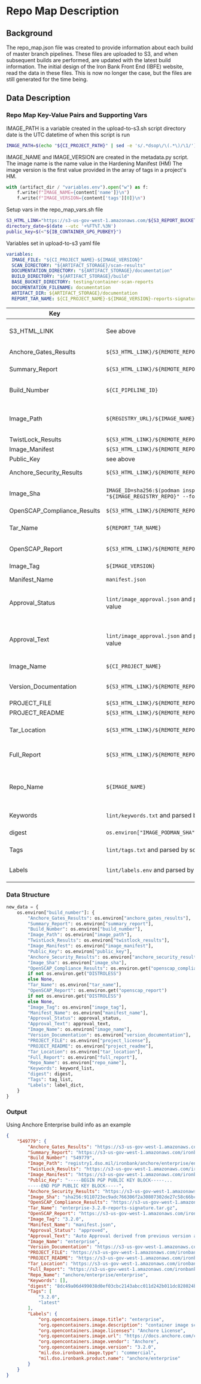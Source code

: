# Repo Map Description

## Background

The repo_map.json file was created to provide information about each build of master branch pipelines. These files are uploaded to S3, and when subsequent builds are performed, are updated with the latest build information. The initial design of the Iron Bank Front End (IBFE) website, read the data in these files. This is now no longer the case, but the files are still generated for the time being.

## Data Description

### Repo Map Key-Value Pairs and Supporting Vars

IMAGE_PATH is a variable created in the upload-to-s3.sh script
directory date is the UTC datetime of when this script is run

```sh
IMAGE_PATH=$(echo "${CI_PROJECT_PATH}" | sed -e 's/.*dsop\/\(.*\)/\1/')
```

IMAGE_NAME and IMAGE_VERSION are created in the metadata.py script. The image name is the name value in the Hardening Manifest (HM) The image version is the first value provided in the array of tags in a project's HM.

<!-- metadata.py -->

```py
with (artifact_dir / "variables.env").open("w") as f:
    f.write(f"IMAGE_NAME={content['name']}\n")
    f.write(f"IMAGE_VERSION={content['tags'][0]}\n")
```

Setup vars in the repo_map_vars.sh file

<!-- repo_map_vars.sh -->

```sh
S3_HTML_LINK="https://s3-us-gov-west-1.amazonaws.com/${S3_REPORT_BUCKET}/${BASE_BUCKET_DIRECTORY}/${IMAGE_PATH}/${IMAGE_VERSION}"
directory_date=$(date --utc '+%FT%T.%3N')
public_key=$(<"${IB_CONTAINER_GPG_PUBKEY}")
```

Variables set in upload-to-s3 yaml file

<!-- upload-to-s3.yaml -->

```yaml
variables:
  IMAGE_FILE: "${CI_PROJECT_NAME}-${IMAGE_VERSION}"
  SCAN_DIRECTORY: "${ARTIFACT_STORAGE}/scan-results"
  DOCUMENTATION_DIRECTORY: "${ARTIFACT_STORAGE}/documentation"
  BUILD_DIRECTORY: "${ARTIFACT_STORAGE}/build"
  BASE_BUCKET_DIRECTORY: testing/container-scan-reports
  DOCUMENTATION_FILENAME: documentation
  ARTIFACT_DIR: ${ARTIFACT_STORAGE}/documentation
  REPORT_TAR_NAME: ${CI_PROJECT_NAME}-${IMAGE_VERSION}-reports-signature.tar.gz
```

| Key                         | Source                                                                                               | Notes                                                                                                    |
| --------------------------- | ---------------------------------------------------------------------------------------------------- | -------------------------------------------------------------------------------------------------------- |
| S3_HTML_LINK                | See above                                                                                            | This uses the IMAGE_PATH var from the upload-to-s3.sh script                                             |
| Anchore_Gates_Results       | `${S3_HTML_LINK}/${REMOTE_REPORT_DIRECTORY}/csvs/anchore_gates.csv`                                  | The gates CSV is the compliance scan results                                                             |
| Summary_Report              | `${S3_HTML_LINK}/${REMOTE_REPORT_DIRECTORY}/csvs/summary.csv`                                        | Contains the finding count totals for each scan type                                                     |
| Build_Number                | `${CI_PIPELINE_ID}`                                                                                  | Built in GitLab CI variable. Pipeline IDs are unique across all Repo1 pipelines                          |
| Image_Path                  | `${REGISTRY_URL}/${IMAGE_NAME}:${IMAGE_VERSION}`                                                     | This is a duplicate key. This value is not the same as the value used in the S3_HTML_LINK var            |
| TwistLock_Results           | `${S3_HTML_LINK}/${REMOTE_REPORT_DIRECTORY}/csvs/tl.csv`                                             |                                                                                                          |
| Image_Manifest              | `${S3_HTML_LINK}/${REMOTE_REPORT_DIRECTORY}/manifest.json`                                           | GPG info no longer relevant                                                                              |
| Public_Key                  | see above                                                                                            | No longer used                                                                                           |
| Anchore_Security_Results    | `${S3_HTML_LINK}/${REMOTE_REPORT_DIRECTORY}/csvs/anchore_security.csv`                               | Anchore CVE findings results                                                                             |
| Image_Sha                   | `IMAGE_ID=sha256:$(podman inspect --storage-driver=vfs "${IMAGE_REGISTRY_REPO}" --format '{{.Id}}')` | Created in the build stage of the pipeline. This is the image ID shasum                                  |
| OpenSCAP_Compliance_Results | `${S3_HTML_LINK}/${REMOTE_REPORT_DIRECTORY}/csvs/oscap.csv`                                          | Set in job yaml variables                                                                                |
| Tar_Name                    | `${REPORT_TAR_NAME}`                                                                                 | Created in S3 job's yaml variables, see above. This is no longer relevant                                |
| OpenSCAP_Report             | `${S3_HTML_LINK}/${REMOTE_REPORT_DIRECTORY}/openscap/report.html`                                    | HTML report output from OpenSCAP job                                                                     |
| Image_Tag                   | `${IMAGE_VERSION}`                                                                                   | Set in metadata.py script. See above                                                                     |
| Manifest_Name               | `manifest.json`                                                                                      | This value is hard coded                                                                                 |
| Approval_Status             | `lint/image_approval.json` and parsed by grabbing the `IMAGE_APPROVAL_STATUS` value                  | This is parsed in the `create_repo_map_default.py` script, in the `_get_approval_status` function        |
| Approval_Text               | `lint/image_approval.json` and parsed by grabbing the `IMAGE_APPROVAL_TEXT` value                    | This is parsed in the `create_repo_map_default.py` script, in the `_get_approval_status` function        |
| Image_Name                  | `${CI_PROJECT_NAME}`                                                                                 | This value may conflict with the `Repo_Name` value                                                       |
| Version_Documentation       | `${S3_HTML_LINK}/${REMOTE_REPORT_DIRECTORY}/${DOCUMENTATION_FILENAME}.json`                          | `DOCUMENTATION_FILENAME` is hard coded to `documentation`                                                |
| PROJECT_FILE                | `${S3_HTML_LINK}/${REMOTE_REPORT_DIRECTORY}/${PROJECT_LICENSE}`                                      | Hard coded to `LICENSE`                                                                                  |
| PROJECT_README              | `${S3_HTML_LINK}/${REMOTE_REPORT_DIRECTORY}/${PROJECT_README}`                                       | Hard coded to `README.md`                                                                                |
| Tar_Location                | `${S3_HTML_LINK}/${REMOTE_REPORT_DIRECTORY}/${REPORT_TAR_NAME}`                                      | See above for `REPORT_TAR_NAME` variable creation                                                        |
| Full_Report                 | `${S3_HTML_LINK}/${REMOTE_REPORT_DIRECTORY}/csvs/all_scans.xlsx`                                     | Excel sheet created by combining individual CSV files                                                    |
| Repo_Name                   | `${IMAGE_NAME}`                                                                                      | `IMAGE_NAME` set in `metadata.py` script, see above. This value may conflict with the `Image_Name` value |
| Keywords                    | `lint/keywords.txt` and parsed by script in `create_repo_map_default.py`                             | uses `source_values` function to parse                                                                   |
| digest                      | `os.environ["IMAGE_PODMAN_SHA"].replace("sha256:", "")`                                              | `IMAGE_PODMAN_SHA` variable is created in the build stage                                                |
| Tags                        | `lint/tags.txt` and parsed by script in `create_repo_map_default.py`                                 | uses `source_values` function to parse                                                                   |
| Labels                      | `lint/labels.env` and parsed by script in `create_repo_map_default.py`                               | uses `_get_source_keys_values` function to parse                                                         |

### Data Structure

<!-- create_repo_map_default.py -->

```py
new_data = {
    os.environ["build_number"]: {
        "Anchore_Gates_Results": os.environ["anchore_gates_results"],
        "Summary_Report": os.environ["summary_report"],
        "Build_Number": os.environ["build_number"],
        "Image_Path": os.environ["image_path"],
        "TwistLock_Results": os.environ["twistlock_results"],
        "Image_Manifest": os.environ["image_manifest"],
        "Public_Key": os.environ["public_key"],
        "Anchore_Security_Results": os.environ["anchore_security_results"],
        "Image_Sha": os.environ["image_sha"],
        "OpenSCAP_Compliance_Results": os.environ.get("openscap_compliance_results")
        if not os.environ.get("DISTROLESS")
        else None,
        "Tar_Name": os.environ["tar_name"],
        "OpenSCAP_Report": os.environ.get("openscap_report")
        if not os.environ.get("DISTROLESS")
        else None,
        "Image_Tag": os.environ["image_tag"],
        "Manifest_Name": os.environ["manifest_name"],
        "Approval_Status": approval_status,
        "Approval_Text": approval_text,
        "Image_Name": os.environ["image_name"],
        "Version_Documentation": os.environ["version_documentation"],
        "PROJECT_FILE": os.environ["project_license"],
        "PROJECT_README": os.environ["project_readme"],
        "Tar_Location": os.environ["tar_location"],
        "Full_Report": os.environ["full_report"],
        "Repo_Name": os.environ["repo_name"],
        "Keywords": keyword_list,
        "digest": digest,
        "Tags": tag_list,
        "Labels": label_dict,
    }
}
```

### Output

Using Anchore Enterprise build info as an example

<!-- repo_map.json extract -->

```json
{
    "549779": {
        "Anchore_Gates_Results": "https://s3-us-gov-west-1.amazonaws.com/ironbank-pipeline-artifacts/container-scan-reports/anchore/enterprise/enterprise/3.2.0/2021-10-31T23:49:04.891_549779/reports/csvs/anchore_gates.csv",
        "Summary_Report": "https://s3-us-gov-west-1.amazonaws.com/ironbank-pipeline-artifacts/container-scan-reports/anchore/enterprise/enterprise/3.2.0/2021-10-31T23:49:04.891_549779/reports/csvs/summary.csv",
        "Build_Number": "549779",
        "Image_Path": "registry1.dso.mil/ironbank/anchore/enterprise/enterprise:3.2.0",
        "TwistLock_Results": "https://s3-us-gov-west-1.amazonaws.com/ironbank-pipeline-artifacts/container-scan-reports/anchore/enterprise/enterprise/3.2.0/2021-10-31T23:49:04.891_549779/reports/csvs/tl.csv",
        "Image_Manifest": "https://s3-us-gov-west-1.amazonaws.com/ironbank-pipeline-artifacts/container-scan-reports/anchore/enterprise/enterprise/3.2.0/2021-10-31T23:49:04.891_549779/reports/manifest.json",
        "Public_Key": "-----BEGIN PGP PUBLIC KEY BLOCK-----...
        -----END PGP PUBLIC KEY BLOCK-----",
        "Anchore_Security_Results": "https://s3-us-gov-west-1.amazonaws.com/ironbank-pipeline-artifacts/container-scan-reports/anchore/enterprise/enterprise/3.2.0/2021-10-31T23:49:04.891_549779/reports/csvs/anchore_security.csv",
        "Image_Sha": "sha256:9110723ec9adc766306f2a30807302de27c58c66bc08c315214dcc671d53f9c4",
        "OpenSCAP_Compliance_Results": "https://s3-us-gov-west-1.amazonaws.com/ironbank-pipeline-artifacts/container-scan-reports/anchore/enterprise/enterprise/3.2.0/2021-10-31T23:49:04.891_549779/reports/csvs/oscap.csv",
        "Tar_Name": "enterprise-3.2.0-reports-signature.tar.gz",
        "OpenSCAP_Report": "https://s3-us-gov-west-1.amazonaws.com/ironbank-pipeline-artifacts/container-scan-reports/anchore/enterprise/enterprise/3.2.0/2021-10-31T23:49:04.891_549779/reports/openscap/report.html",
        "Image_Tag": "3.2.0",
        "Manifest_Name": "manifest.json",
        "Approval_Status": "approved",
        "Approval_Text": "Auto Approval derived from previous version anchore/enterprise/enterprise:3.1.1",
        "Image_Name": "enterprise",
        "Version_Documentation": "https://s3-us-gov-west-1.amazonaws.com/ironbank-pipeline-artifacts/container-scan-reports/anchore/enterprise/enterprise/3.2.0/2021-10-31T23:49:04.891_549779/reports/documentation.json",
        "PROJECT_FILE": "https://s3-us-gov-west-1.amazonaws.com/ironbank-pipeline-artifacts/container-scan-reports/anchore/enterprise/enterprise/3.2.0/2021-10-31T23:49:04.891_549779/reports/LICENSE",
        "PROJECT_README": "https://s3-us-gov-west-1.amazonaws.com/ironbank-pipeline-artifacts/container-scan-reports/anchore/enterprise/enterprise/3.2.0/2021-10-31T23:49:04.891_549779/reports/README.md",
        "Tar_Location": "https://s3-us-gov-west-1.amazonaws.com/ironbank-pipeline-artifacts/container-scan-reports/anchore/enterprise/enterprise/3.2.0/2021-10-31T23:49:04.891_549779/reports/enterprise-3.2.0-reports-signature.tar.gz",
        "Full_Report": "https://s3-us-gov-west-1.amazonaws.com/ironbank-pipeline-artifacts/container-scan-reports/anchore/enterprise/enterprise/3.2.0/2021-10-31T23:49:04.891_549779/reports/csvs/all_scans.xlsx",
        "Repo_Name": "anchore/enterprise/enterprise",
        "Keywords": [],
        "digest": "8dc49a06d499038d0ef03cbc2143abcc011d242b011dc828024bf0597ace3007",
        "Tags": [
            "3.2.0",
            "latest"
        ],
        "Labels": {
            "org.opencontainers.image.title": "enterprise",
            "org.opencontainers.image.description": "container image scanning service for policy-based security, best-practice and compliance enforcement",
            "org.opencontainers.image.licenses": "Anchore License",
            "org.opencontainers.image.url": "https://docs.anchore.com/current/docs/",
            "org.opencontainers.image.vendor": "Anchore",
            "org.opencontainers.image.version": "3.2.0",
            "mil.dso.ironbank.image.type": "commercial",
            "mil.dso.ironbank.product.name": "anchore/enterprise"
        }
    }
}
```

